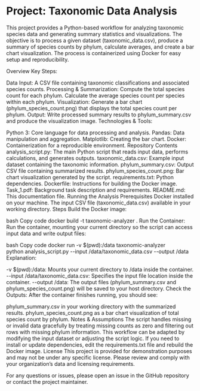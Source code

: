 # Project: Taxonomic Data Analysis

This project provides a Python-based workflow for analyzing taxonomic species data and generating summary statistics and visualizations. The objective is to process a given dataset (taxonomic_data.csv), produce a summary of species counts by phylum, calculate averages, and create a bar chart visualization. The process is containerized using Docker for easy setup and reproducibility.

Overview
Key Steps:

Data Input: A CSV file containing taxonomic classifications and associated species counts.
Processing & Summarization:
Compute the total species count for each phylum. 
Calculate the average species count per species within each phylum.
Visualization: Generate a bar chart (phylum_species_count.png) that displays the total species count per phylum.
Output: Write processed summary results to phylum_summary.csv and produce the visualization image.
Technologies & Tools:

Python 3: Core language for data processing and analysis.
Pandas: Data manipulation and aggregation.
Matplotlib: Creating the bar chart.
Docker: Containerization for a reproducible environment.
Repository Contents
analysis_script.py: The main Python script that reads input data, performs calculations, and generates outputs.
taxonomic_data.csv: Example input dataset containing the taxonomic information.
phylum_summary.csv: Output CSV file containing summarized results.
phylum_species_count.png: Bar chart visualization generated by the script.
requirements.txt: Python dependencies.
Dockerfile: Instructions for building the Docker image.
Task_1.pdf: Background task description and requirements.
README.md: This documentation file.
Running the Analysis
Prerequisites
Docker installed on your machine.
The input CSV file (taxonomic_data.csv) available in your working directory.
Steps
Build the Docker image:

bash
Copy code
docker build -t taxonomic-analyzer .
Run the Container: Run the container, mounting your current directory so the script can access input data and write output files:

bash
Copy code
docker run -v $(pwd):/data taxonomic-analyzer \
python analysis_script.py --input /data/taxonomic_data.csv --output /data
Explanation:

-v $(pwd):/data: Mounts your current directory to /data inside the container.
--input /data/taxonomic_data.csv: Specifies the input file location inside the container.
--output /data: The output files (phylum_summary.csv and phylum_species_count.png) will be saved to your host directory.
Check the Outputs: After the container finishes running, you should see:

phylum_summary.csv in your working directory with the summarized results.
phylum_species_count.png as a bar chart visualization of total species count by phylum.
Notes & Assumptions
The script handles missing or invalid data gracefully by treating missing counts as zero and filtering out rows with missing phylum information.
This workflow can be adapted by modifying the input dataset or adjusting the script logic.
If you need to install or update dependencies, edit the requirements.txt file and rebuild the Docker image.
License
This project is provided for demonstration purposes and may not be under any specific license. Please review and comply with your organization’s data and licensing requirements.

For any questions or issues, please open an issue in the GitHub repository or contact the project maintainer.
